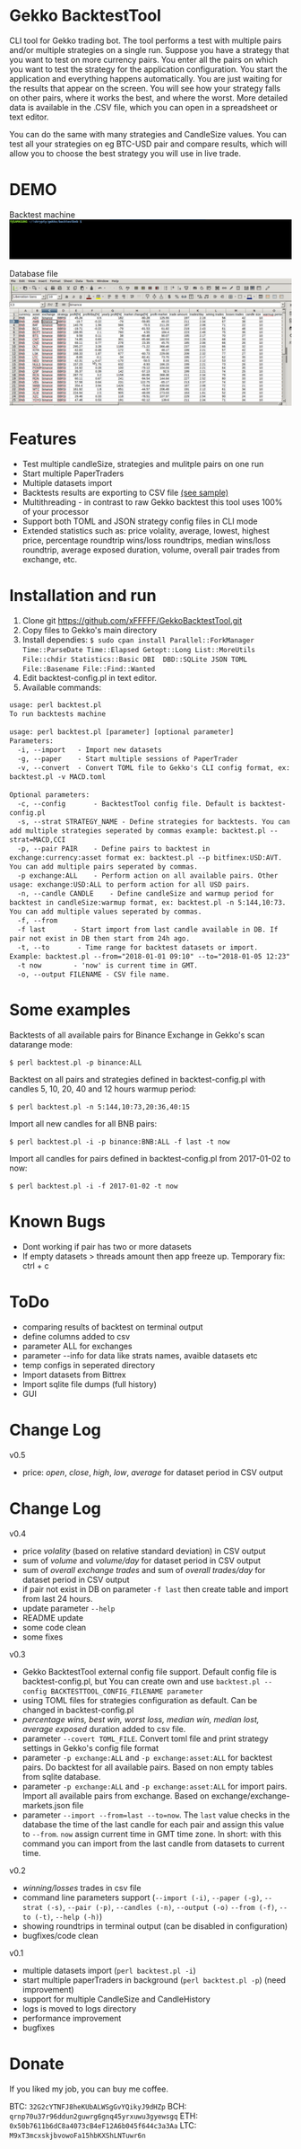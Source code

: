 # Gekko BacktestTool
CLI tool for Gekko trading bot. The tool performs a test with multiple pairs and/or multiple strategies on a single run. Suppose you have a strategy that you want to test on more currency pairs. You enter all the pairs on which you want to test the strategy for the application configuration. You start the application and everything happens automatically. You are just waiting for the results that appear on the screen. You will see how your strategy falls on other pairs, where it works the best, and where the worst. More detailed data is available in the .CSV file, which you can open in a spreadsheet or text editor.

You can do the same with many strategies and CandleSize values. You can test all your strategies on eg BTC-USD pair and compare results, which will allow you to choose the best strategy you will use in live trade.

# DEMO
Backtest machine
![Alt text](images/backtest.gif?raw=true "GekkoBacktestTool running demo")

Database file
![Alt text](images/csv.gif?raw=true "GekkoBacktestTool CSV file demo")

# Features
- Test multiple candleSize, strategies and mulitple pairs on one run
- Start multiple PaperTraders
- Multiple datasets import
- Backtests results are exporting to CSV file [(see sample)](https://github.com/xFFFFF/Gekko-BacktestTool/blob/master/sample_output.csv)
- Multithreading - in contrast to raw Gekko backtest this tool uses 100% of your processor
- Support both TOML and JSON strategy config files in CLI mode
- Extended statistics such as: price volality, average, lowest, highest price, percentage roundtrip wins/loss roundtrips, median wins/loss roundtrip, average exposed duration, volume, overall pair trades from exchange, etc.

# Installation and run
1. Clone git https://github.com/xFFFFF/GekkoBacktestTool.git
2. Copy files to Gekko's main directory
3. Install dependies:
`$ sudo cpan install Parallel::ForkManager Time::ParseDate Time::Elapsed Getopt::Long List::MoreUtils File::chdir Statistics::Basic DBI  DBD::SQLite JSON TOML File::Basename File::Find::Wanted`
4. Edit backtest-config.pl in text editor.
5. Available commands:
```
usage: perl backtest.pl
To run backtests machine

usage: perl backtest.pl [parameter] [optional parameter]
Parameters:
  -i, --import	 - Import new datasets
  -g, --paper	 - Start multiple sessions of PaperTrader
  -v, --convert	 - Convert TOML file to Gekko's CLI config format, ex: backtest.pl -v MACD.toml
  
Optional parameters:
  -c, --config		 - BacktestTool config file. Default is backtest-config.pl
  -s, --strat STRATEGY_NAME - Define strategies for backtests. You can add multiple strategies seperated by commas example: backtest.pl --strat=MACD,CCI
  -p, --pair PAIR	 - Define pairs to backtest in exchange:currency:asset format ex: backtest.pl --p bitfinex:USD:AVT. You can add multiple pairs seperated by commas.
  -p exchange:ALL	 - Perform action on all available pairs. Other usage: exchange:USD:ALL to perform action for all USD pairs.
  -n, --candle CANDLE	 - Define candleSize and warmup period for backtest in candleSize:warmup format, ex: backtest.pl -n 5:144,10:73. You can add multiple values seperated by commas.
  -f, --from
  -f last		- Start import from last candle available in DB. If pair not exist in DB then start from 24h ago.
  -t, --to		 - Time range for backtest datasets or import. Example: backtest.pl --from="2018-01-01 09:10" --to="2018-01-05 12:23"
  -t now		- 'now' is current time in GMT.
  -o, --output FILENAME - CSV file name.
```

# Some examples
Backtests of all available pairs for Binance Exchange in Gekko's scan datarange mode:

`$ perl backtest.pl -p binance:ALL`

Backtest on all pairs and strategies defined in backtest-config.pl with candles 5, 10, 20, 40 and 12 hours warmup period:

`$ perl backtest.pl -n 5:144,10:73,20:36,40:15`

Import all new candles for all BNB pairs:

`$ perl backtest.pl -i -p binance:BNB:ALL -f last -t now`

Import all candles for pairs defined in backtest-config.pl from 2017-01-02 to now:

`$ perl backtest.pl -i -f 2017-01-02 -t now`

# Known Bugs
- Dont working if pair has two or more datasets
- If empty datasets > threads amount then app freeze up. Temporary fix: ctrl + c

# ToDo
- comparing results of backtest on terminal output
- define columns added to csv
- parameter ALL for exchanges
- parameter --info  for data like strats names, avaible datasets etc
- temp configs in seperated directory
- Import datasets from Bittrex
- Import sqlite file dumps (full history)
- GUI


# Change Log
v0.5
- price: *open*, *close*, *high*, *low*, *average* for dataset period in CSV output

# Change Log
v0.4
- price *volality* (based on relative standard deviation) in CSV output
- sum of *volume* and *volume/day* for dataset period in CSV output
- sum of *overall exchange trades* and sum of *overall trades/day* for dataset period in CSV output
- if pair not exist in DB on parameter `-f last` then create table and import from last 24 hours.
- update parameter `--help`
- README update
- some code clean
- some fixes

v0.3 
- Gekko BacktestTool external config file support. Default config file is backtest-config.pl, but You can create own and use `backtest.pl --config BACKTESTTOOL_CONFIG_FILENAME parameter`
- using TOML files for strategies configuration as default. Can be changed in backtest-config.pl
- *percentage wins, best win, worst loss, median win, median lost, average exposed* duration added to csv file.
- parameter `--covert TOML_FILE`. Convert toml file and print strategy settings in Gekko's config file format
- parameter `-p exchange:ALL` and `-p exchange:asset:ALL` for backtest pairs. Do backtest for all available pairs. Based on non empty tables from sqlite database.
- parameter `-p exchange:ALL` and `-p exchange:asset:ALL` for import pairs. Import all available pairs from exchange. Based on exchange/exchange-markets.json file
- parameter `--import --from=last --to=now`. The `last` value checks in the database the time of the last candle for each pair and assign this value to `--from`. `now` assign current time in GMT time zone. In short: with this command you can import from the last candle from datasets to current time.

v0.2
- *winning/losses* trades in csv file
- command line parameters support (`--import (-i)`, `--paper (-g)`, `--strat (-s)`, `--pair (-p)`, `--candles (-n)`, `--output (-o)` `--from (-f)`, `--to (-t)`, `--help (-h)`)
- showing roundtrips in terminal output (can be disabled in configuration)
- bugfixes/code clean

v0.1
- multiple datasets import (`perl backtest.pl -i`)
- start multiple paperTraders in background (`perl backtest.pl -p`) (need improvement)
- support for multiple CandleSize and CandleHistory
- logs is moved to logs directory
- performance improvement
- bugfixes

# Donate
If you liked my job, you can buy me coffee.

BTC: `32G2cYTNFJ8heKUbALWSgGvYQikyJ9dHZp`
BCH: `qrnp70u37r96ddun2guwrg6gnq45yrxuwu3gyewsgq`
ETH: `0x50b7611b6dC8a4073cB4eF12A6b045f644c3a3Aa`
LTC: `M9xT3mcxskjbvowoFa15hbKXShLNTuwr6n`
